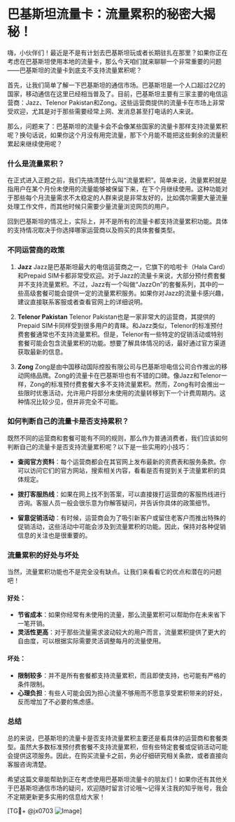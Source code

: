 # 巴基斯坦流量卡：流量累积的秘密大揭秘！

嗨，小伙伴们！最近是不是有计划去巴基斯坦玩或者长期驻扎在那里？如果你正在考虑在巴基斯坦使用本地的流量卡，那么今天咱们就来聊聊一个非常重要的问题——巴基斯坦的流量卡到底支不支持流量累积呢？

首先，让我们简单了解一下巴基斯坦的通信市场。巴基斯坦是一个人口超过2亿的国家，移动通信在这里已经相当普及了。目前，巴基斯坦主要有三家主要的电信运营商：Jazz、Telenor Pakistan和Zong。这些运营商提供的流量卡在市场上非常受欢迎，尤其是对于那些需要经常上网、发消息甚至打电话的人来说。

那么，问题来了：巴基斯坦的流量卡会不会像某些国家的流量卡那样支持流量累积呢？换句话说，如果你这个月没有用完流量，那下个月能不能把这些剩余的流量积累起来继续使用呢？

### 什么是流量累积？

在正式进入正题之前，我们先搞清楚什么叫“流量累积”。简单来说，流量累积就是指用户在某个月份未使用的流量能够被保留下来，在下个月继续使用。这种功能对于那些每个月流量需求不太稳定的人群来说是非常友好的，比如偶尔需要大量流量处理工作文件，而其他时候只需要少量流量浏览网页的用户。

回到巴基斯坦的情况上，实际上，并不是所有的流量卡都支持流量累积功能。具体的支持情况取决于你选择哪家运营商以及购买的具体套餐类型。

### 不同运营商的政策

1. **Jazz**
   Jazz是巴基斯坦最大的电信运营商之一，它旗下的哈啦卡（Hala Card）和Prepaid SIM卡都非常受欢迎。对于Jazz的流量卡来说，大部分预付费套餐并不支持流量累积。不过，Jazz有一个叫做“JazzOn”的套餐系列，其中的一些高级套餐可能会提供一定的流量累积服务。如果你对Jazz的流量卡感兴趣，建议直接联系客服或者查看官网上的详细说明。

2. **Telenor Pakistan**
   Telenor Pakistan也是一家非常大的运营商，其提供的Prepaid SIM卡同样受到很多用户的青睐。和Jazz类似，Telenor的标准预付费套餐通常也不支持流量累积。但是，Telenor有一些特定的促销活动或特别套餐可能会包含流量累积的功能。想要了解具体情况的话，最好通过官方渠道获取最新的信息。

3. **Zong**
   Zong是由中国移动国际控股有限公司与巴基斯坦电信公司合作推出的移动网络品牌。Zong的流量卡在巴基斯坦也有不错的口碑。像Jazz和Telenor一样，Zong的标准预付费套餐大多不支持流量累积。然而，Zong有时会推出一些限时优惠活动，允许用户将部分未使用的流量转移到下一个计费周期内。这种情况比较少见，但并非完全不可能。

### 如何判断自己的流量卡是否支持累积？

既然不同的运营商和套餐可能有不同的规则，那么作为普通消费者，我们应该如何判断自己的流量卡是否支持流量累积呢？以下是一些实用的小技巧：

- **查阅官方资料**：每个运营商都会在其官网上发布最新的资费表和服务条款。你可以访问它们的官方网站，搜索相关内容，看看是否有提到关于流量累积的具体规定。
  
- **拨打客服热线**：如果在网上找不到答案，可以直接拨打运营商的客服热线进行咨询。客服人员一般会很乐意为你解答疑问，并告诉你具体的政策细节。

- **留意促销活动**：有时候，运营商会为了吸引新客户或留住老客户而推出特殊的促销活动，这些活动中可能会涉及到流量累积的功能。因此，保持对各种促销信息的关注也是很重要的。

### 流量累积的好处与坏处

当然，流量累积功能也不是完全没有缺点。让我们来看看它的优点和潜在的问题吧！

#### 好处：
- **节省成本**：如果你经常有未使用的流量，那么流量累积可以帮助你在未来省下一笔开销。
- **灵活性更高**：对于那些流量需求波动较大的用户而言，流量累积提供了更大的自由度，可以根据实际需要灵活调整每月的流量使用。

#### 坏处：
- **限制较多**：并不是所有套餐都支持流量累积，而且即使支持，也可能有严格的条件限制。
- **心理负担**：有些人可能会因为担心流量不够用而不愿意享受累积带来的好处，反而增加了不必要的焦虑感。

### 总结

总的来说，巴基斯坦的流量卡是否支持流量累积主要还是看具体的运营商和套餐类型。虽然大多数标准预付费套餐不支持流量累积，但有些特定套餐或促销活动可能会提供这项服务。因此，在购买流量卡之前，务必仔细研究相关条款，或者直接向客服咨询清楚。

希望这篇文章能帮助到正在考虑使用巴基斯坦流量卡的朋友们！如果你还有其他关于巴基斯坦通信市场的疑问，欢迎随时留言讨论哦～记得关注我的知乎账号，我会不定期更新更多实用的信息给大家！

[TG💪+ @jx0703 ![Image](https://github.com/user-attachments/assets/dbca1d08-cadb-493c-b0ec-ad6f7a83f270)]